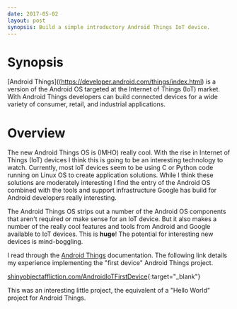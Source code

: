 ```yaml
---
date: 2017-05-02
layout: post
synopsis: Build a simple introductory Android Things IoT device.
---
```


# Synopsis

[Android Things]((https://developer.android.com/things/index.html) is a version of the Android OS targeted at the Internet of Things (IoT) market. With Android Things developers can build connected devices for a wide variety of consumer, retail, and industrial applications.

# Overview

The new Android Things OS is (IMHO) really cool. With the rise in Internet of Things (IoT) devices I think this is going to be an interesting technology to watch. Currently, most IoT devices seem to be using C or Python code running on Linux OS to create application solutions. While I think these solutions are moderately interesting I find the entry of the Android OS combined with the tools and support infrastructure Google has build for Android developers really interesting.

The Android Things OS strips out a number of the Android OS components that aren't required or make sense for an IoT device. But it also makes a number of the really cool features and tools from Android and Google available to IoT devices. This is __huge__! The potential for interesting new devices is mind-boggling.

I read through the [Android Things](https://developer.android.com/things/index.html) documentation. The following link details my experience implementing the "first device" Android Things project.

[shinyobjectaffliction.com/AndroidIoTFirstDevice](http://shinyobjectaffliction.com/AndroidIoTFirstDevice){:target="_blank"}

This was an interesting little project, the equivalent of a "Hello World" project for Android Things.
